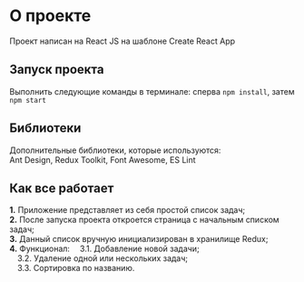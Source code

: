 # О проекте

Проект написан на React JS на шаблоне Create React App

## Запуск проекта

Выполнить следующие команды в терминале: сперва `npm install`, затем `npm start`

## Библиотеки

Дополнительные библиотеки, которые используются:  
Ant Design, Redux Toolkit, Font Awesome, ES Lint

## Как все работает

**1.** Приложение представляет из себя простой список задач;  
**2.** После запуска проекта откроется страница с начальным списком задач;  
**3.** Данный список вручную инициализирован в хранилище Redux;  
**4.** Функционал:
&ensp;&ensp;3.1. Добавление новой задачи;  
&ensp;&ensp;3.2. Удаление одной или нескольких задач;  
&ensp;&ensp;3.3. Сортировка по названию.
